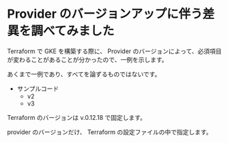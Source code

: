 # Provider のバージョンアップに伴う差異を調べてみました

Terraform で GKE を構築する際に、 Provider のバージョンによって、必須項目が変わることがあることが分かったので、一例を示します。

あくまで一例であり、すべてを論ずるものではないです。

+ サンプルコード
  + v2
  + v3

Terraform のバージョンは v.0.12.18 で固定します。

provider のバージョンだけ、 Terraform の設定ファイルの中で指定します。
